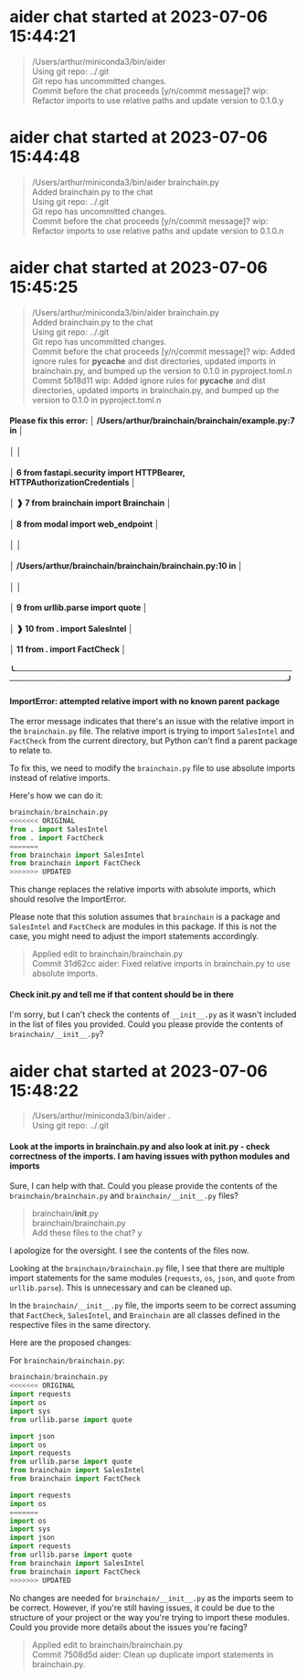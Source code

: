 
# aider chat started at 2023-07-06 15:44:21

> /Users/arthur/miniconda3/bin/aider  
> Using git repo: ../.git  
> Git repo has uncommitted changes.  
> Commit before the chat proceeds [y/n/commit message]? wip: Refactor imports to use relative paths and update version to 0.1.0.y  

# aider chat started at 2023-07-06 15:44:48

> /Users/arthur/miniconda3/bin/aider brainchain.py  
> Added brainchain.py to the chat  
> Using git repo: ../.git  
> Git repo has uncommitted changes.  
> Commit before the chat proceeds [y/n/commit message]? wip: Refactor imports to use relative paths and update version to 0.1.0.n  

# aider chat started at 2023-07-06 15:45:25

> /Users/arthur/miniconda3/bin/aider brainchain.py  
> Added brainchain.py to the chat  
> Using git repo: ../.git  
> Git repo has uncommitted changes.  
> Commit before the chat proceeds [y/n/commit message]? wip: Added ignore rules for __pycache__ and dist directories, updated imports in brainchain.py, and bumped up the version to 0.1.0 in pyproject.toml.n  
> Commit 5b18d11 wip: Added ignore rules for __pycache__ and dist directories, updated imports in brainchain.py, and bumped up the version to 0.1.0 in pyproject.toml.n  

#### Please fix this error: │ /Users/arthur/brainchain/brainchain/example.py:7 in <module>                                     │  
#### │                                                                                                  │  
#### │    6 from fastapi.security import HTTPBearer, HTTPAuthorizationCredentials                       │  
#### │ ❱  7 from brainchain import Brainchain                                                           │  
#### │    8 from modal import web_endpoint                                                              │  
#### │                                                                                                  │  
#### │ /Users/arthur/brainchain/brainchain/brainchain.py:10 in <module>                                 │  
#### │                                                                                                  │  
#### │     9 from urllib.parse import quote                                                             │  
#### │ ❱  10 from . import SalesIntel                                                                   │  
#### │    11 from . import FactCheck                                                                    │  
#### ╰──────────────────────────────────────────────────────────────────────────────────────────────────╯  
#### ImportError: attempted relative import with no known parent package  

The error message indicates that there's an issue with the relative import in the `brainchain.py` file. The relative import is trying to import `SalesIntel` and `FactCheck` from the current directory, but Python can't find a parent package to relate to.

To fix this, we need to modify the `brainchain.py` file to use absolute imports instead of relative imports. 

Here's how we can do it:

```python
brainchain/brainchain.py
<<<<<<< ORIGINAL
from . import SalesIntel
from . import FactCheck
=======
from brainchain import SalesIntel
from brainchain import FactCheck
>>>>>>> UPDATED
```

This change replaces the relative imports with absolute imports, which should resolve the ImportError. 

Please note that this solution assumes that `brainchain` is a package and `SalesIntel` and `FactCheck` are modules in this package. If this is not the case, you might need to adjust the import statements accordingly.

> Applied edit to brainchain/brainchain.py  
> Commit 31d62cc aider: Fixed relative imports in brainchain.py to use absolute imports.  

#### Check __init__.py and tell me if that content should be in there  

I'm sorry, but I can't check the contents of `__init__.py` as it wasn't included in the list of files you provided. Could you please provide the contents of `brainchain/__init__.py`?


# aider chat started at 2023-07-06 15:48:22

> /Users/arthur/miniconda3/bin/aider .  
> Using git repo: ../.git  

#### Look at the imports in brainchain.py and also look at __init__.py - check correctness of the imports. I am having issues with python modules and imports  

Sure, I can help with that. Could you please provide the contents of the `brainchain/brainchain.py` and `brainchain/__init__.py` files?

> brainchain/__init__.py  
> brainchain/brainchain.py  
> Add these files to the chat? y  

I apologize for the oversight. I see the contents of the files now.

Looking at the `brainchain/brainchain.py` file, I see that there are multiple import statements for the same modules (`requests`, `os`, `json`, and `quote` from `urllib.parse`). This is unnecessary and can be cleaned up.

In the `brainchain/__init__.py` file, the imports seem to be correct assuming that `FactCheck`, `SalesIntel`, and `Brainchain` are all classes defined in the respective files in the same directory.

Here are the proposed changes:

For `brainchain/brainchain.py`:

```python
brainchain/brainchain.py
<<<<<<< ORIGINAL
import requests
import os
import sys
from urllib.parse import quote

import json
import os
import requests
from urllib.parse import quote
from brainchain import SalesIntel
from brainchain import FactCheck

import requests
import os
=======
import os
import sys
import json
import requests
from urllib.parse import quote
from brainchain import SalesIntel
from brainchain import FactCheck
>>>>>>> UPDATED
```

No changes are needed for `brainchain/__init__.py` as the imports seem to be correct. However, if you're still having issues, it could be due to the structure of your project or the way you're trying to import these modules. Could you provide more details about the issues you're facing?

> Applied edit to brainchain/brainchain.py  
> Commit 7508d5d aider: Clean up duplicate import statements in brainchain.py.  
